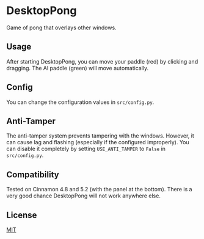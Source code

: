 # DesktopPong
Game of pong that overlays other windows.

## Usage
After starting DesktopPong, you can move your paddle (red) by clicking and dragging. The AI paddle (green) will move automatically.

## Config
You can change the configuration values in `src/config.py`.

## Anti-Tamper
The anti-tamper system prevents tampering with the windows. However, it can cause lag and flashing (especially if the configured improperly). You can disable it completely by setting `USE_ANTI_TAMPER` to `False` in `src/config.py`.

## Compatibility
Tested on Cinnamon 4.8 and 5.2 (with the panel at the bottom). There is a very good chance DesktopPong will not work anywhere else.

## License
[MIT](LICENSE)
